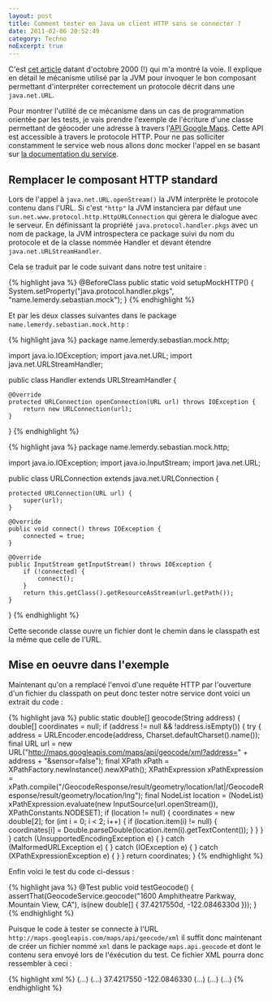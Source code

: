 ```yaml
---
layout: post
title: Comment tester en Java un client HTTP sans se connecter ?
date: 2011-02-06 20:52:49
category: Techno
noExcerpt: true
---
```


C'est [cet article](http://java.sun.com/developer/onlineTraining/protocolhandlers) datant d'octobre 2000 (!) qui m'a
montré la voie. Il explique en détail le mécanisme utilisé par la JVM pour invoquer le bon composant permettant
d'interpréter correctement un protocole décrit dans une `java.net.URL`.

Pour montrer l'utilité de ce mécanisme dans un cas de programmation orientée par les tests, je vais prendre l'exemple de
l'écriture d'une classe permettant de géocoder une adresse à travers
l'[API Google Maps](http://code.google.com/intl/fr/apis/maps/documentation/geocoding).
Cette API est accessible à travers le protocole HTTP. Pour ne pas solliciter constamment le service web nous allons donc
mocker l'appel en se basant sur
[la documentation du service](http://code.google.com/intl/fr/apis/maps/documentation/geocoding/#XML).

Remplacer le composant HTTP standard
------------------------------------

Lors de l'appel à `java.net.URL.openStream()` la JVM interprète le protocole contenu dans l'URL. Si c'est `"http"` la
JVM instanciera par défaut une `sun.net.www.protocol.http.HttpURLConnection` qui gèrera le dialogue avec le serveur. En
définissant la propriété `java.protocol.handler.pkgs` avec un nom de package, la JVM introspectera ce package suivi du
nom du protocole et de la classe nommée Handler et devant étendre `java.net.URLStreamHandler`.

Cela se traduit par le code suivant dans notre test unitaire :

{% highlight java %}
@BeforeClass
public static void setupMockHTTP() {
    System.setProperty("java.protocol.handler.pkgs", "name.lemerdy.sebastian.mock");
}
{% endhighlight %}

Et par les deux classes suivantes dans le package `name.lemerdy.sebastian.mock.http` :

{% highlight java %}
package name.lemerdy.sebastian.mock.http;

import java.io.IOException;
import java.net.URL;
import java.net.URLStreamHandler;

public class Handler extends URLStreamHandler {

    @Override
    protected URLConnection openConnection(URL url) throws IOException {
        return new URLConnection(url);
    }

}
{% endhighlight %}

{% highlight java %}
package name.lemerdy.sebastian.mock.http;

import java.io.IOException;
import java.io.InputStream;
import java.net.URL;

public class URLConnection extends java.net.URLConnection {

    protected URLConnection(URL url) {
        super(url);
    }

    @Override
    public void connect() throws IOException {
        connected = true;
    }

    @Override
    public InputStream getInputStream() throws IOException {
        if (!connected) {
            connect();
        }
        return this.getClass().getResourceAsStream(url.getPath());
    }

}
{% endhighlight %}

Cette seconde classe ouvre un fichier dont le chemin dans le classpath est la même que celle de l'URL.

Mise en oeuvre dans l'exemple
-----------------------------

Maintenant qu'on a remplacé l'envoi d'une requête HTTP par l'ouverture d'un fichier du classpath on peut donc tester
notre service dont voici un extrait du code :

{% highlight java %}
public static double[] geocode(String address) {
    double[] coordinates = null;
    if (address != null && !address.isEmpty()) {
        try {
            address = URLEncoder.encode(address, Charset.defaultCharset().name());
            final URL url = new URL("http://maps.googleapis.com/maps/api/geocode/xml?address=" + address + "&sensor=false");
            final XPath xPath = XPathFactory.newInstance().newXPath();
            XPathExpression xPathExpression = xPath.compile("/GeocodeResponse/result/geometry/location/lat|/GeocodeResponse/result/geometry/location/lng");
            final NodeList location = (NodeList) xPathExpression.evaluate(new InputSource(url.openStream()), XPathConstants.NODESET);
            if (location != null) {
                coordinates = new double[2];
                for (int i = 0; i < 2; i++) {
                    if (location.item(i) != null) {
                        coordinates[i] = Double.parseDouble(location.item(i).getTextContent());
                    }
                }
            }
        } catch (UnsupportedEncodingException e) {
        } catch (MalformedURLException e) {
        } catch (IOException e) {
        } catch (XPathExpressionException e) {
        }
    }
    return coordinates;
}
{% endhighlight %}

Enfin voici le test du code ci-dessus :

{% highlight java %}
@Test
public void testGeocode() {
    assertThat(GeocodeService.geocode("1600 Amphitheatre Parkway, Mountain View, CA"), is(new double[] { 37.4217550d, -122.0846330d }));
}
{% endhighlight %}

Puisque le code à tester se connecte à l'URL `http://maps.googleapis.com/maps/api/geocode/xml` il suffit donc maintenant
de créer un fichier nommé `xml` dans le package `maps.api.geocode` et dont le contenu sera envoyé lors de l'éxécution du
test. Ce fichier XML pourra donc ressembler à ceci :

{% highlight xml %}
<GeocodeResponse>
    (...)
    <result>
    (...)
        <geometry>
            <location>
                <lat>37.4217550</lat>
                <lng>-122.0846330</lng>
            </location>
            (...)
        </geometry>
        (...)
    </result>
    (...)
</GeocodeResponse>
{% endhighlight %}
